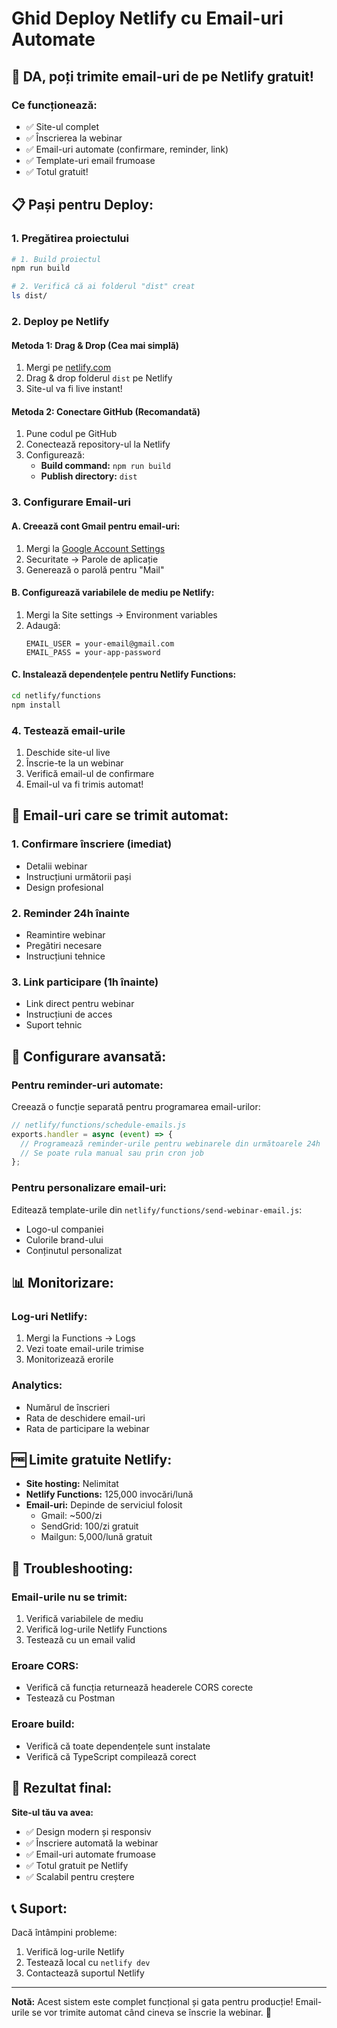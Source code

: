 # Ghid Deploy Netlify cu Email-uri Automate

## 🚀 **DA, poți trimite email-uri de pe Netlify gratuit!**

### **Ce funcționează:**
- ✅ Site-ul complet
- ✅ Înscrierea la webinar
- ✅ Email-uri automate (confirmare, reminder, link)
- ✅ Template-uri email frumoase
- ✅ Totul gratuit!

## 📋 **Pași pentru Deploy:**

### **1. Pregătirea proiectului**

```bash
# 1. Build proiectul
npm run build

# 2. Verifică că ai folderul "dist" creat
ls dist/
```

### **2. Deploy pe Netlify**

#### **Metoda 1: Drag & Drop (Cea mai simplă)**
1. Mergi pe [netlify.com](https://netlify.com)
2. Drag & drop folderul `dist` pe Netlify
3. Site-ul va fi live instant!

#### **Metoda 2: Conectare GitHub (Recomandată)**
1. Pune codul pe GitHub
2. Conectează repository-ul la Netlify
3. Configurează:
   - **Build command:** `npm run build`
   - **Publish directory:** `dist`

### **3. Configurare Email-uri**

#### **A. Creează cont Gmail pentru email-uri:**
1. Mergi la [Google Account Settings](https://myaccount.google.com/)
2. Securitate → Parole de aplicație
3. Generează o parolă pentru "Mail"

#### **B. Configurează variabilele de mediu pe Netlify:**
1. Mergi la Site settings → Environment variables
2. Adaugă:
   ```
   EMAIL_USER = your-email@gmail.com
   EMAIL_PASS = your-app-password
   ```

#### **C. Instalează dependențele pentru Netlify Functions:**
```bash
cd netlify/functions
npm install
```

### **4. Testează email-urile**

1. Deschide site-ul live
2. Înscrie-te la un webinar
3. Verifică email-ul de confirmare
4. Email-ul va fi trimis automat!

## 📧 **Email-uri care se trimit automat:**

### **1. Confirmare înscriere (imediat)**
- Detalii webinar
- Instrucțiuni următorii pași
- Design profesional

### **2. Reminder 24h înainte**
- Reamintire webinar
- Pregătiri necesare
- Instrucțiuni tehnice

### **3. Link participare (1h înainte)**
- Link direct pentru webinar
- Instrucțiuni de acces
- Suport tehnic

## 🔧 **Configurare avansată:**

### **Pentru reminder-uri automate:**
Creează o funcție separată pentru programarea email-urilor:

```javascript
// netlify/functions/schedule-emails.js
exports.handler = async (event) => {
  // Programează reminder-urile pentru webinarele din următoarele 24h
  // Se poate rula manual sau prin cron job
};
```

### **Pentru personalizare email-uri:**
Editează template-urile din `netlify/functions/send-webinar-email.js`:
- Logo-ul companiei
- Culorile brand-ului
- Conținutul personalizat

## 📊 **Monitorizare:**

### **Log-uri Netlify:**
1. Mergi la Functions → Logs
2. Vezi toate email-urile trimise
3. Monitorizează erorile

### **Analytics:**
- Numărul de înscrieri
- Rata de deschidere email-uri
- Rata de participare la webinar

## 🆓 **Limite gratuite Netlify:**

- **Site hosting:** Nelimitat
- **Netlify Functions:** 125,000 invocări/lună
- **Email-uri:** Depinde de serviciul folosit
  - Gmail: ~500/zi
  - SendGrid: 100/zi gratuit
  - Mailgun: 5,000/lună gratuit

## 🚨 **Troubleshooting:**

### **Email-urile nu se trimit:**
1. Verifică variabilele de mediu
2. Verifică log-urile Netlify Functions
3. Testează cu un email valid

### **Eroare CORS:**
- Verifică că funcția returnează headerele CORS corecte
- Testează cu Postman

### **Eroare build:**
- Verifică că toate dependențele sunt instalate
- Verifică că TypeScript compilează corect

## 🎯 **Rezultat final:**

**Site-ul tău va avea:**
- ✅ Design modern și responsiv
- ✅ Înscriere automată la webinar
- ✅ Email-uri automate frumoase
- ✅ Totul gratuit pe Netlify
- ✅ Scalabil pentru creștere

## 📞 **Suport:**

Dacă întâmpini probleme:
1. Verifică log-urile Netlify
2. Testează local cu `netlify dev`
3. Contactează suportul Netlify

---

**Notă:** Acest sistem este complet funcțional și gata pentru producție! Email-urile se vor trimite automat când cineva se înscrie la webinar. 🎉 